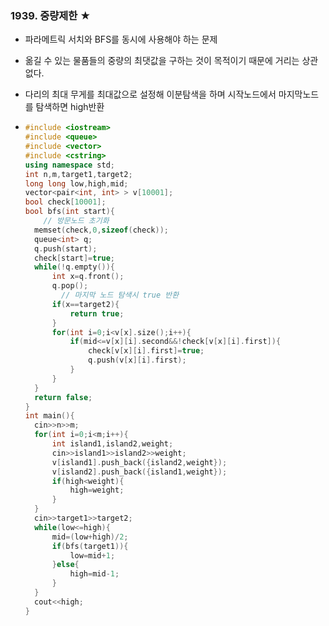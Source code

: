 ### 1939. 중량제한 ★

- 파라메트릭 서치와 BFS를 동시에 사용해야 하는 문제

- 옮길 수 있는 물품들의 중량의 최댓값을 구하는 것이 목적이기 때문에 거리는 상관없다.

- 다리의 최대 무게를 최대값으로 설정해 이분탐색을 하며 시작노드에서 마지막노드를 탐색하면 high반환

- ```c++
  #include <iostream>
  #include <queue>
  #include <vector>
  #include <cstring>
  using namespace std;
  int n,m,target1,target2;
  long long low,high,mid;
  vector<pair<int, int> > v[10001];
  bool check[10001];
  bool bfs(int start){
      // 방문노드 초기화
  	memset(check,0,sizeof(check));
  	queue<int> q;
  	q.push(start);
  	check[start]=true;
  	while(!q.empty()){
  		int x=q.front();
  		q.pop();
          // 마지막 노드 탐색시 true 반환
  		if(x==target2){
  			return true;
  		}
  		for(int i=0;i<v[x].size();i++){
  			if(mid<=v[x][i].second&&!check[v[x][i].first]){
  				check[v[x][i].first]=true;
  				q.push(v[x][i].first);
  			}
  		}
  	}
  	return false;
  }
  int main(){
  	cin>>n>>m;
  	for(int i=0;i<m;i++){
  		int island1,island2,weight;
  		cin>>island1>>island2>>weight;
  		v[island1].push_back({island2,weight});
  		v[island2].push_back({island1,weight});
  		if(high<weight){
  			high=weight;
  		}
  	}
  	cin>>target1>>target2;
  	while(low<=high){
  		mid=(low+high)/2;
  		if(bfs(target1)){
  			low=mid+1;
  		}else{
  			high=mid-1;
  		}
  	}
  	cout<<high;
  }
  ```

